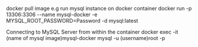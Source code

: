 docker pull image
 e.g run mysql instance on docker container
 docker run -p 13306:3306 --name mysql-docker -e MYSQL_ROOT_PASSWORD=Password -d mysql:latest
 
 Connecting to MySQL Server from within the container
 docker exec -it (name of mysql image)mysql-docker mysql -u (username)root -p
